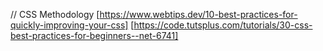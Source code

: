 // CSS Methodology
[https://www.webtips.dev/10-best-practices-for-quickly-improving-your-css]
[https://code.tutsplus.com/tutorials/30-css-best-practices-for-beginners--net-6741]